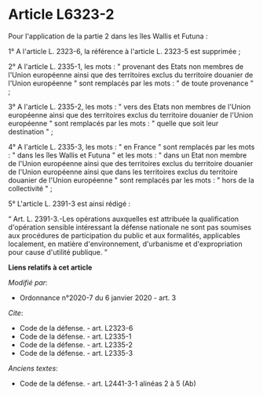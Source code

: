 # Article L6323-2

Pour l'application de la partie 2 dans les îles Wallis et Futuna :

1° A l'article L. 2323-6, la référence à l'article L. 2323-5 est supprimée ;

2° A l'article L. 2335-1, les mots : " provenant des Etats non membres de l'Union européenne ainsi que des territoires exclus
du territoire douanier de l'Union européenne " sont remplacés par les mots : " de toute provenance " ;

3° A l'article L. 2335-2, les mots : " vers des Etats non membres de l'Union européenne ainsi que des territoires exclus du
territoire douanier de l'Union européenne " sont remplacés par les mots : " quelle que soit leur destination " ;

4° A l'article L. 2335-3, les mots : " en France " sont remplacés par les mots : " dans les îles Wallis et Futuna " et les
mots : " dans un Etat non membre de l'Union européenne ainsi que des territoires exclus du territoire douanier de l'Union
européenne ainsi que dans les territoires exclus du territoire douanier de l'Union européenne " sont remplacés par les mots :
" hors de la collectivité " ;

5° L'article L. 2391-3 est ainsi rédigé :

“ Art. L. 2391-3.-Les opérations auxquelles est attribuée la qualification d'opération sensible intéressant la défense
nationale ne sont pas soumises aux procédures de participation du public et aux formalités, applicables localement, en
matière d'environnement, d'urbanisme et d'expropriation pour cause d'utilité publique. ”

**Liens relatifs à cet article**

_Modifié par_:

  - Ordonnance n°2020-7 du 6 janvier 2020 - art. 3

_Cite_:

  - Code de la défense. - art. L2323-6
  - Code de la défense. - art. L2335-1
  - Code de la défense. - art. L2335-2
  - Code de la défense. - art. L2335-3

_Anciens textes_:

  - Code de la défense. - art. L2441-3-1 alinéas 2 à 5 (Ab)
